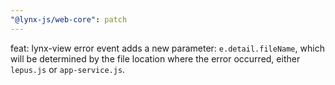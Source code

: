 ```yaml
---
"@lynx-js/web-core": patch
---
```


feat: lynx-view error event adds a new parameter: `e.detail.fileName`, which will be determined by the file location where the error occurred, either `lepus.js` or `app-service.js`.
